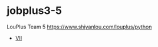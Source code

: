 # jobplus3-5
LouPlus Team 5 https://www.shiyanlou.com/louplus/python

* [VII](https://github.com/VIIYear)
